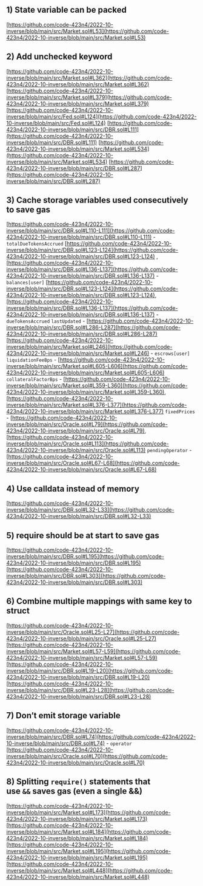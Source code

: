 ## 1)  State variable can be packed

[https://github.com/code-423n4/2022-10-inverse/blob/main/src/Market.sol#L53](https://github.com/code-423n4/2022-10-inverse/blob/main/src/Market.sol#L53)

## 2)  Add unchecked keyword

[https://github.com/code-423n4/2022-10-inverse/blob/main/src/Market.sol#L362](https://github.com/code-423n4/2022-10-inverse/blob/main/src/Market.sol#L362)
[https://github.com/code-423n4/2022-10-inverse/blob/main/src/Market.sol#L379](https://github.com/code-423n4/2022-10-inverse/blob/main/src/Market.sol#L379)
[https://github.com/code-423n4/2022-10-inverse/blob/main/src/Fed.sol#L124](https://github.com/code-423n4/2022-10-inverse/blob/main/src/Fed.sol#L124)
[https://github.com/code-423n4/2022-10-inverse/blob/main/src/DBR.sol#L111](https://github.com/code-423n4/2022-10-inverse/blob/main/src/DBR.sol#L111)
[https://github.com/code-423n4/2022-10-inverse/blob/main/src/Market.sol#L534](https://github.com/code-423n4/2022-10-inverse/blob/main/src/Market.sol#L534)
[https://github.com/code-423n4/2022-10-inverse/blob/main/src/DBR.sol#L287](https://github.com/code-423n4/2022-10-inverse/blob/main/src/DBR.sol#L287)

## 3)  Cache storage variables used consecutively to save gas

[https://github.com/code-423n4/2022-10-inverse/blob/main/src/DBR.sol#L110-L111](https://github.com/code-423n4/2022-10-inverse/blob/main/src/DBR.sol#L110-L111) - `totalDueTokensAccrued`
[https://github.com/code-423n4/2022-10-inverse/blob/main/src/DBR.sol#L123-L124](https://github.com/code-423n4/2022-10-inverse/blob/main/src/DBR.sol#L123-L124) ,
[https://github.com/code-423n4/2022-10-inverse/blob/main/src/DBR.sol#L136-L137](https://github.com/code-423n4/2022-10-inverse/blob/main/src/DBR.sol#L136-L137) - `balances[user]`
[https://github.com/code-423n4/2022-10-inverse/blob/main/src/DBR.sol#L123-L124](https://github.com/code-423n4/2022-10-inverse/blob/main/src/DBR.sol#L123-L124),
[https://github.com/code-423n4/2022-10-inverse/blob/main/src/DBR.sol#L136-L137](https://github.com/code-423n4/2022-10-inverse/blob/main/src/DBR.sol#L136-L137) - `dueTokensAccrued`
`lastUpdated`  - [https://github.com/code-423n4/2022-10-inverse/blob/main/src/DBR.sol#L286-L287](https://github.com/code-423n4/2022-10-inverse/blob/main/src/DBR.sol#L286-L287)
[https://github.com/code-423n4/2022-10-inverse/blob/main/src/Market.sol#L246](https://github.com/code-423n4/2022-10-inverse/blob/main/src/Market.sol#L246) - `escrows[user]`
`liquidationFeeBps` - [https://github.com/code-423n4/2022-10-inverse/blob/main/src/Market.sol#L605-L606](https://github.com/code-423n4/2022-10-inverse/blob/main/src/Market.sol#L605-L606)
`collateralFactorBps` - [https://github.com/code-423n4/2022-10-inverse/blob/main/src/Market.sol#L359-L360](https://github.com/code-423n4/2022-10-inverse/blob/main/src/Market.sol#L359-L360),
[https://github.com/code-423n4/2022-10-inverse/blob/main/src/Market.sol#L376-L377](https://github.com/code-423n4/2022-10-inverse/blob/main/src/Market.sol#L376-L377)
`fixedPrices` - [https://github.com/code-423n4/2022-10-inverse/blob/main/src/Oracle.sol#L79](https://github.com/code-423n4/2022-10-inverse/blob/main/src/Oracle.sol#L79), 
[https://github.com/code-423n4/2022-10-inverse/blob/main/src/Oracle.sol#L113](https://github.com/code-423n4/2022-10-inverse/blob/main/src/Oracle.sol#L113)
`pendingOperator` - [https://github.com/code-423n4/2022-10-inverse/blob/main/src/Oracle.sol#L67-L68](https://github.com/code-423n4/2022-10-inverse/blob/main/src/Oracle.sol#L67-L68)

## 4) Use calldata instead of memory 

[https://github.com/code-423n4/2022-10-inverse/blob/main/src/DBR.sol#L32-L33](https://github.com/code-423n4/2022-10-inverse/blob/main/src/DBR.sol#L32-L33)
## 5)  require should be at start to save gas
[https://github.com/code-423n4/2022-10-inverse/blob/main/src/DBR.sol#L195](https://github.com/code-423n4/2022-10-inverse/blob/main/src/DBR.sol#L195)
[https://github.com/code-423n4/2022-10-inverse/blob/main/src/DBR.sol#L303](https://github.com/code-423n4/2022-10-inverse/blob/main/src/DBR.sol#L303)

## 6) Combine multiple mappings with same key to struct

[https://github.com/code-423n4/2022-10-inverse/blob/main/src/Oracle.sol#L25-L27](https://github.com/code-423n4/2022-10-inverse/blob/main/src/Oracle.sol#L25-L27)
[https://github.com/code-423n4/2022-10-inverse/blob/main/src/Market.sol#L57-L59](https://github.com/code-423n4/2022-10-inverse/blob/main/src/Market.sol#L57-L59)
[https://github.com/code-423n4/2022-10-inverse/blob/main/src/DBR.sol#L19-L20](https://github.com/code-423n4/2022-10-inverse/blob/main/src/DBR.sol#L19-L20)
[https://github.com/code-423n4/2022-10-inverse/blob/main/src/DBR.sol#L23-L28](https://github.com/code-423n4/2022-10-inverse/blob/main/src/DBR.sol#L23-L28)

## 7) Don’t emit storage variable

[https://github.com/code-423n4/2022-10-inverse/blob/main/src/DBR.sol#L74](https://github.com/code-423n4/2022-10-inverse/blob/main/src/DBR.sol#L74) - `operator`
[https://github.com/code-423n4/2022-10-inverse/blob/main/src/Oracle.sol#L70](https://github.com/code-423n4/2022-10-inverse/blob/main/src/Oracle.sol#L70)

## 8) Splitting `require()` statements that use `&&` saves gas (even a single &&)

[https://github.com/code-423n4/2022-10-inverse/blob/main/src/Market.sol#L173](https://github.com/code-423n4/2022-10-inverse/blob/main/src/Market.sol#L173)
[https://github.com/code-423n4/2022-10-inverse/blob/main/src/Market.sol#L184](https://github.com/code-423n4/2022-10-inverse/blob/main/src/Market.sol#L184)
[https://github.com/code-423n4/2022-10-inverse/blob/main/src/Market.sol#L195](https://github.com/code-423n4/2022-10-inverse/blob/main/src/Market.sol#L195)
[https://github.com/code-423n4/2022-10-inverse/blob/main/src/Market.sol#L448](https://github.com/code-423n4/2022-10-inverse/blob/main/src/Market.sol#L448)
    
